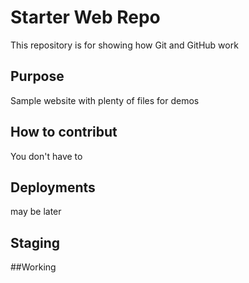 # Starter Web Repo

This repository is for showing how Git and GitHub work

## Purpose

Sample website with plenty of files for demos

## How to contribut

You don't have to 

## Deployments

may be later

## Staging
 
 
##Working 